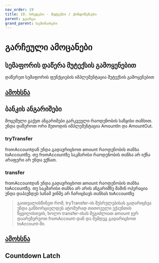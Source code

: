 ```yaml
---
nav_order: 19
title: 19. სრედები - მუტექსი / ქონდიშენები
parent: გვანცა
grand_parent: სემინარები
---
```


# გარჩეული ამოცანები

## სემაფორის დაწერა მუტექსის გამოყენებით

დაწერეთ სემაფორის ფუნქციების იმპლემენტაცია მუტექსის გამოყენებით

## [ამოხსნა](../../../../exercises/concurrency/sem_using_mutex/sem_using_mutex.cc)

## ბანკის ანგარიშები

მოცემული გაქვთ ანგარიშები გარკვეული რაოდენობის საწყისი თანხით. უნდა დაწეროთ ორი მეთოდის იმპლემენტაცია AmountIn და AmountOut.

### tryTransfer

fromAccountდან უნდა გადავრიცხოთ amount რაოდენობის თანხა toAccountზე. თუ fromAccountზე საკმარისი რაოდენობის თანხა არ იქნა არაფერი არ უნდა ვქნათ.

### transfer

fromAccountდან უნდა გადავრიცხოთ amount რაოდენობის თანხა toAccountზე. თუ საკმარისი თანხა არ არის ანგარიშზე მაშინ ოპერაცია უნდა დაპაუზდეს სანამ ვინმე არ ჩარიცხავს თანხას toAccountზე

> გაითვალისწინეთ რომ, tryTransfer-ის შესრულებისას გადარიცხვა უნდა განხორციელდეს ატომურად თითოეული ექაუნთის წყვილისთვის, ხოლო transfer-ისას შეგიძლიათ amount ჯერ დაარეზერვოთ fromAccount-დან და შემდეგ გადარიცხოთ toAccount-ში.

## [ამოხსნა](../../../../exercises/concurrency/accounts/main.c)

## Countdown Latch
